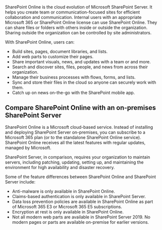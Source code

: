 SharePoint Online is the cloud evolution of Microsoft SharePoint Server. It helps you create team or communication-focused sites for efficient collaboration and communication. Internal users with an appropriate Microsoft 365 or SharePoint Online license can use SharePoint Online. They can share files or folders with others inside or outside the organization. Sharing outside the organization can be controlled by site administrators. 

With SharePoint Online, users can: 
- Build sites, pages, document libraries, and lists. 
- Add web parts to customize their pages. 
- Share important visuals, news, and updates with a team or and more. 
- Search and discover sites, files, people, and news from across their organization. 
- Manage their business processes with flows, forms, and lists. 
- Sync and store their files in the cloud so anyone can securely work with them. 
- Catch up on news on-the-go with the SharePoint mobile app. 

## Compare SharePoint Online with an on-premises SharePoint Server
SharePoint Online is a Microsoft cloud-based service. Instead of installing and deploying SharePoint Server on-premises, you can subscribe to a Microsoft 365 plan (or to the standalone SharePoint Online service). SharePoint Online receives all the latest features with regular updates, managed by Microsoft. 

SharePoint Server, in comparison, requires your organization to maintain servers, including patching, updating, setting up, and maintaining the environment for high availability and disaster recovery. 

Some of the feature differences between SharePoint Online and SharePoint Server include: 
- Anti-malware is only available in SharePoint Online. 
- Claims-based authentication is only available in SharePoint Server. 
- Data loss prevention policies are available in SharePoint Online as part of Microsoft 365 E3 or Microsoft 365 E5 subscriptions. 
- Encryption at rest is only available in SharePoint Online.
- Not all modern web parts are available in SharePoint Server 2019. No modern pages or parts are available on-premise for earlier versions.
